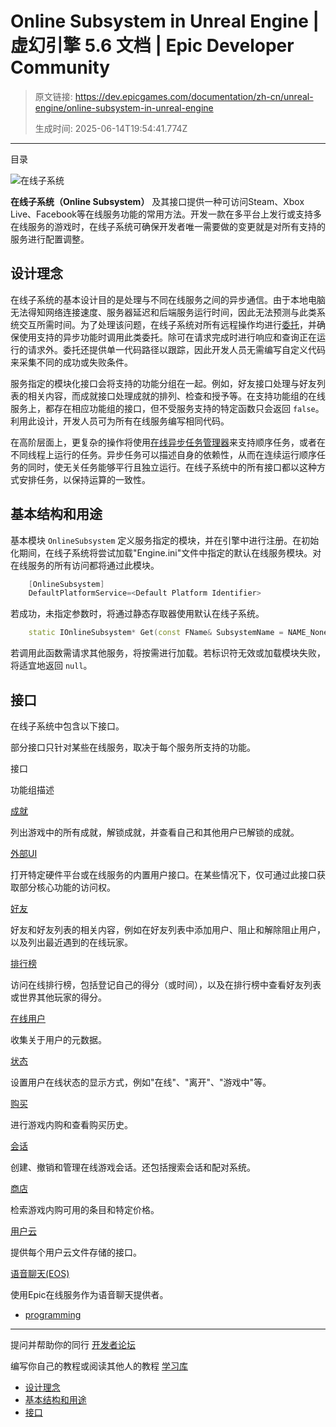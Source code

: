 # Online Subsystem in Unreal Engine | 虚幻引擎 5.6 文档 | Epic Developer Community

> 原文链接: https://dev.epicgames.com/documentation/zh-cn/unreal-engine/online-subsystem-in-unreal-engine
> 
> 生成时间: 2025-06-14T19:54:41.774Z

---

目录

![在线子系统](https://dev.epicgames.com/community/api/documentation/image/99842819-a20d-47c2-a8af-6a6f12966753?resizing_type=fill&width=1920&height=335)

**在线子系统（Online Subsystem）** 及其接口提供一种可访问Steam、Xbox Live、Facebook等在线服务功能的常用方法。开发一款在多平台上发行或支持多在线服务的游戏时，在线子系统可确保开发者唯一需要做的变更就是对所有支持的服务进行配置调整。

## 设计理念

在线子系统的基本设计目的是处理与不同在线服务之间的异步通信。由于本地电脑无法得知网络连接速度、服务器延迟和后端服务运行时间，因此无法预测与此类系统交互所需时间。为了处理该问题，在线子系统对所有远程操作均进行[委托](/documentation/zh-cn/unreal-engine/delegates-and-lambda-functions-in-unreal-engine)，并确保使用支持的异步功能时调用此类委托。除可在请求完成时进行响应和查询正在运行的请求外。委托还提供单一代码路径以跟踪，因此开发人员无需编写自定义代码来采集不同的成功或失败条件。

服务指定的模块化接口会将支持的功能分组在一起。例如，好友接口处理与好友列表的相关内容，而成就接口处理成就的排列、检查和授予等。在支持功能组的在线服务上，都存在相应功能组的接口，但不受服务支持的特定函数只会返回 `false`。利用此设计，开发人员可为所有在线服务编写相同代码。

在高阶层面上，更复杂的操作将使用[在线异步任务管理器](https://api.unrealengine.com/INT/API/Plugins/OnlineSubsystem/FOnlineAsyncTaskManager/index.html)来支持顺序任务，或者在不同线程上运行的任务。异步任务可以描述自身的依赖性，从而在连续运行顺序任务的同时，使无关任务能够平行且独立运行。在线子系统中的所有接口都以这种方式安排任务，以保持运算的一致性。

## 基本结构和用途

基本模块 `OnlineSubsystem` 定义服务指定的模块，并在引擎中进行注册。在初始化期间，在线子系统将尝试加载"Engine.ini"文件中指定的默认在线服务模块。对在线服务的所有访问都将通过此模块。

```cpp
	[OnlineSubsystem]
	DefaultPlatformService=<Default Platform Identifier>
```

若成功，未指定参数时，将通过静态存取器使用默认在线子系统。

```cpp
	static IOnlineSubsystem* Get(const FName& SubsystemName = NAME_None)
```

若调用此函数需请求其他服务，将按需进行加载。若标识符无效或加载模块失败，将适宜地返回 `null`。

## 接口

在线子系统中包含以下接口。

部分接口只针对某些在线服务，取决于每个服务所支持的功能。

接口

功能组描述

[成就](/documentation/zh-cn/unreal-engine/online-subsystem-achievements-interface-in-unreal-engine)

列出游戏中的所有成就，解锁成就，并查看自己和其他用户已解锁的成就。

[外部UI](/documentation/zh-cn/unreal-engine/online-subsystem-external-ui-interface-in-unreal-engine)

打开特定硬件平台或在线服务的内置用户接口。在某些情况下，仅可通过此接口获取部分核心功能的访问权。

[好友](/documentation/zh-cn/unreal-engine/online-subsystem-friends-interface-in-unreal-engine)

好友和好友列表的相关内容，例如在好友列表中添加用户、阻止和解除阻止用户，以及列出最近遇到的在线玩家。

[排行榜](/documentation/zh-cn/unreal-engine/online-subsystem-leaderboard-interface-in-unreal-engine)

访问在线排行榜，包括登记自己的得分（或时间），以及在排行榜中查看好友列表或世界其他玩家的得分。

[在线用户](/documentation/zh-cn/unreal-engine/online-subsystem-user-interface-in-unreal-engine)

收集关于用户的元数据。

[状态](/documentation/zh-cn/unreal-engine/online-subsystem-presence-interface-in-unreal-engine)

设置用户在线状态的显示方式，例如"在线"、"离开"、"游戏中"等。

[购买](/documentation/zh-cn/unreal-engine/online-subsystem-purchase-interface-in-unreal-engine)

进行游戏内购和查看购买历史。

[会话](/documentation/zh-cn/unreal-engine/online-subsystem-session-interface-in-unreal-engine)

创建、撤销和管理在线游戏会话。还包括搜索会话和配对系统。

[商店](/documentation/zh-cn/unreal-engine/online-subsystem-store-interface-in-unreal-engine)

检索游戏内购可用的条目和特定价格。

[用户云](/documentation/404)

提供每个用户云文件存储的接口。

[语音聊天(EOS)](/documentation/zh-cn/unreal-engine/voice-chat-interface-in-unreal-engine)

使用Epic在线服务作为语音聊天提供者。

-   [programming](https://dev.epicgames.com/community/search?query=programming)

* * *

提问并帮助你的同行 [开发者论坛](https://forums.unrealengine.com/categories?tag=unreal-engine)

编写你自己的教程或阅读其他人的教程 [学习库](https://dev.epicgames.com/community/unreal-engine/learning)

-   [设计理念](/documentation/zh-cn/unreal-engine/online-subsystem-in-unreal-engine#%E8%AE%BE%E8%AE%A1%E7%90%86%E5%BF%B5)
-   [基本结构和用途](/documentation/zh-cn/unreal-engine/online-subsystem-in-unreal-engine#%E5%9F%BA%E6%9C%AC%E7%BB%93%E6%9E%84%E5%92%8C%E7%94%A8%E9%80%94)
-   [接口](/documentation/zh-cn/unreal-engine/online-subsystem-in-unreal-engine#%E6%8E%A5%E5%8F%A3)